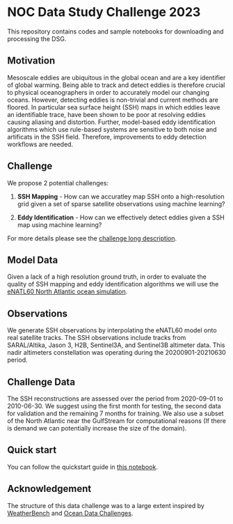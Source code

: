 # NOC Data Study Challenge 2023

This repository contains codes and sample notebooks for downloading and processing the DSG.

## Motivation
Mesoscale eddies are ubiquitous in the global ocean and are a key identifier of global warming. Being able to track and detect eddies is therefore crucial to physical oceanographers in order to  accurately model our changing oceans. However, detecting eddies is non-trivial and current methods are floored. In particular sea surface height (SSH) maps in which eddies leave an identifiable trace, have been shown to be poor at resolving eddies causing aliasing and distortion. Further, model-based eddy identification algorithms which use rule-based systems are sensitive to both noise and artificats in the SSH field. Therefore, improvements to eddy detection workflows are needed.

## Challenge
We propose 2 potential challenges:
1. **SSH Mapping** - How can we accuratley map SSH onto a high-resolution grid given a set of sparse satellite observations using machine learning?

2. **Eddy Identification** - How can we effectively detect eddies given a SSH map using machine learning?

For more details please see the [challenge long description](https://github.com/HJakeCunningham/NOC-DSG/blob/main/Figures/NOC%20-%20Long%20Description.pdf).

## Model Data
Given a lack of a high resolution ground truth, in order to evaluate the quality of SSH mapping and eddy identification algorithms we will use the [eNATL60 North Atlantic ocean simulation](https://github.com/ocean-next/eNATL60).

## Observations
We generate SSH observations by interpolating the eNATL60 model onto real satellite tracks. The SSH observations include tracks from SARAL/Altika, Jason 3, H2B, Sentinel3A, and Sentinel3B altimeter data. This nadir altimeters constellation was operating during the 20200901-20210630 period.

## Challenge Data
The SSH reconstructions are assessed over the period from 2020-09-01 to 2010-06-30. We suggest using the first month for testing, the second data for validation and the remaining 7 months for training. We also use a subset of the North Atlantic near the GulfStream for computational reasons (If there is demand we can potentially increase the size of the domain).
 
## Quick start
You can follow the quickstart guide in [this notebook](https://github.com/HJakeCunningham/NOC-DSG/blob/main/quickstart.ipynb).


## Acknowledgement

The structure of this data challenge was to a large extent inspired by [WeatherBench](https://github.com/pangeo-data/WeatherBench) and [Ocean Data Challenges](https://github.com/ocean-data-challenges/2021a_SSH_mapping_OSE).
